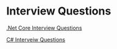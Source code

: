 # Interview Questions

[.Net Core Interview Questions](.net-core-interview-questions.md)

[C# Interveiw Questions](c.md)



